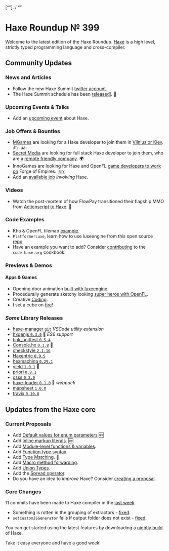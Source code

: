 [_template]: ../templates/roundup.html
[date]: / "2017-09-05 10:29:00"
[modified]: / "2017-09-05 10:47:00"
[published]: / "2017-09-05 12:00:00"
[description]: / "The latest news covering the Haxe community, featuring upcoming talks, the latest HaxeLib releases, game previews and lots more!"
[“”]: / “”

# Haxe Roundup № 399

Welcome to the latest edition of the Haxe Roundup. [Haxe](http://haxe.org/?utm_source=haxe.io) is a high level, strictly typed programming language and cross-compiler.

## Community Updates

### News and Articles

- Follow the new Haxe Summit [twitter account](https://twitter.com/HaxeSummit/).
- The Haxe Summit schedule has been [released!](http://summit.haxe.org/#schedule). :tada:

### Upcoming Events & Talks

- Add an [upcoming event](https://github.com/skial/haxe.io/labels/events) about Haxe.

### Job Offers & Bounties

- [MGames](http://mgames.lt/) are looking for a Haxe developer to join them in [Vilnius or Kiev](https://groups.google.com/forum/#!msg/haxelang/fSUhrOHsrnI/wWSt6lNlAgAJ;context-place=forum/haxelang). :lt: :ua:
- [Secret Media](https://twitter.com/SecretMediaInc) are looking for full stack Haxe developer to join them, who are a [remote friendly company](https://github.com/skial/haxe.io/issues/407). :earth_africa:
- InnoGames are looking for Haxe and OpenFL [game developers to work on](https://github.com/skial/haxe.io/issues/414) Forge of Empires. :belarus:
- Add an [available job](https://github.com/skial/haxe.io/labels/jobs) _involving_ Haxe.

### Videos

- Watch the post-mortem of how FlowPay transitioned their flagship MMO from [Actionscript to Haxe](https://www.youtube.com/watch?v=nGl3pDhYC9o). :star2:

### Code Examples

- Kha & OpenFL tilemap [example](https://twitter.com/RblSb/status/905215510815625216).
- `PlatformerLuxe`, learn how to use luxeengine from this open source [repo](https://github.com/Scanix/PlatformerLuxe).
- Have an example you want to add? Consider [contributing](https://github.com/HaxeFoundation/code-cookbook#contributing-articles) to the `code.haxe.org` cookbook.

### Previews & Demos

#### Apps & Games

- Opening door animation [built with luxeengine](https://twitter.com/Scanix/status/905116652559269892).
- Procedurally generate sketchy looking [super heros with OpenFL](https://twitter.com/watawatabou/status/905049944968585218).
- Creative [Coding](https://twitter.com/saumya/status/904053313074638853).
- I set a cube on [fire](https://twitter.com/AurelDev/status/903369515442081792)!

### _Some_ Library Releases

- [haxe-manager `git`](https://github.com/Jarrio/Haxe-Manager) _VSCode utility extension_
- [hxgenjs `0.3.0`](http://lib.haxe.org/p/hxgenjs) :star2: _ES6 support_
- [tink_unittest `0.5.4`](http://lib.haxe.org/p/tink_unittest)
- [Console.hx `0.1.8`](http://lib.haxe.org/p/Console.hx) :star2: 
- [checkstyle `2.1.16`](http://lib.haxe.org/p/checkstyle)
- [Haxentric `0.9.5`](http://lib.haxe.org/p/Haxentric)
- [hexmachina `0.29.1`](http://lib.haxe.org/p/hexmachina/)
- [yield `1.0.1`](http://lib.haxe.org/p/yield) :star2: 
- [priori `0.8.1`](http://lib.haxe.org/p/priori)
- [csss `0.3.0`](http://lib.haxe.org/p/csss)
- [haxe-loader `0.1.0`](http://lib.haxe.org/p/haxe-loader) :star2: _webpack_
- [mapsheet `1.0.0`](http://lib.haxe.org/p/mapsheet)
- [travix `0.10.0`](http://lib.haxe.org/p/travix)

## Updates from the Haxe core

### Current Proposals

- Add [Default values for enum parameters](https://github.com/HaxeFoundation/haxe-evolution/issues/27) :new:
- Add [Inline markup literals](https://github.com/HaxeFoundation/haxe-evolution/pull/26). :new:
- Add [Module-level functions & variables](https://github.com/HaxeFoundation/haxe-evolution/pull/24).
- Add [Function type syntax](https://github.com/HaxeFoundation/haxe-evolution/pull/23).
- Add [Type Matching](https://github.com/HaxeFoundation/haxe-evolution/pull/20). :star2:
- Add [Macro method forwarding](https://github.com/HaxeFoundation/haxe-evolution/pull/18).
- Add [Union Types](https://github.com/HaxeFoundation/haxe-evolution/pull/11).
- Add the [Spread operator](https://github.com/HaxeFoundation/haxe-evolution/pull/7).
- Do you have an idea to _improve_ Haxe? Consider [creating a proposal].

### Core Changes

11 commits have been made to Haxe compiler in the [last week].

- Something is rotten in the grouping of extractors - [fixed](https://github.com/HaxeFoundation/haxe/issues/6548).
- `setCustomJSGenerator` fails if output folder does not exist - [fixed](https://github.com/HaxeFoundation/haxe/issues/6539).

You can get started using the latest features by downloading a [nightly build] of Haxe.

Take it easy everyone and have a good week!

[last week]: https://github.com/issues?utf8=%E2%9C%93&q=closed%3A2017-08-31..2017-09-05+org%3Ahaxefoundation+is%3Aclosed+
[nightly build]: http://build.haxe.org
[creating a proposal]: https://github.com/HaxeFoundation/haxe-evolution

